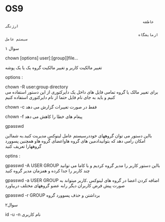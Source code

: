 # OS9

                                                                  عاطفه ارژنگی
                                                                  
                                                                ازمایشگاه سیستم عامل
                                                                
 
 سوال ۱
 
 chown [options] user[:[group]]file...
 
 تغییر مالکیت کاربر و تغییر مالکیت گروه یک یا یک پوشه 
 
 options :
 
 chown -R user:group directory                  
                         برای تغییر مالک یا گروه تمامی فایل های داخل یک دایرکتوری از این دستور استفاده می کنیم و باید به جای نام فایل حتما از نام دایرکتوری استفاده کنیم 
  
  chown -c
            فقط در صورت تغییرات گزارش می دهد 
            
  chown -f
           پیغام های خطا را کاهش می دهد
           
  gpasswd 
  
  بااین دستور می توان گروههای خوددرسیستم عامل لینوکس مدیریت کنید.به شمااین امکان رامی دهد که بتوانیدادمین های گروه هاواعضای گروه هاو همچنین پسوورد گروههارا تعریف کنید
  
  optins :
  
  gpasswd -A USER GROUP
                            بااین دستور کاربر را مدیر گروه کردیم و با کاما می توانید چند کاربر را جدا کرده و همزمان مدیر گروه کنید 
                            
  gpasswd -a USER GROUP
                  اضافه کردن اعضا در گروه های لینوکس .کاربر میتواند به صورت پیش فرض کاربران دیگر رابه عضو گروههای مختلف دربیاورد 
                  
  gpasswd -r GROUP
                   برداشتن و حذف پسوورد گروه
                   
 
 سوال۲
 
 id -u -n       نام کاربری
 
